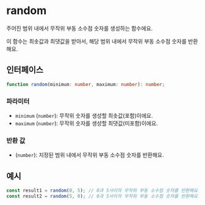 # random

주어진 범위 내에서 무작위 부동 소수점 숫자를 생성하는 함수에요.

이 함수는 최솟값과 최댓값을 받아서, 해당 범위 내에서 무작위 부동 소수점 숫자를 반환해요.

## 인터페이스

```typescript
function random(minimum: number, maximum: number): number;
```

### 파라미터

- `minimum` (`number`): 무작위 숫자를 생성할 최솟값(포함)이에요.
- `maximum` (`number`): 무작위 숫자를 생성할 최댓값(미포함)이에요.

### 반환 값

- (`number`): 지정된 범위 내에서 무작위 부동 소수점 숫자를 반환해요.

## 예시

```typescript
const result1 = random(0, 5); // 0과 5사이의 무작위 부동 소수점 숫자를 반환해요.
const result2 = random(5, 0); // 0과 5사이의 무작위 부동 소수점 숫자를 반환해요.
```
